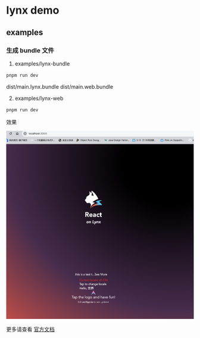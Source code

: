 # lynx demo

## examples

### 生成 bundle 文件

1. examples/lynx-bundle

```bash
pnpm run dev
```

dist/main.lynx.bundle
dist/main.web.bundle

2. examples/lynx-web

```bash
pnpm run dev
```

效果

![效果](./assets/web_lynx.png)

更多请查看 [官方文档](https://lynxjs.org/zh/)
